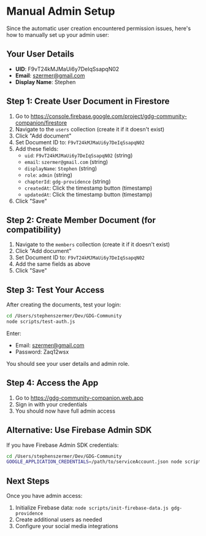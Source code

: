 # Manual Admin Setup

Since the automatic user creation encountered permission issues, here's how to manually set up your admin user:

## Your User Details

- **UID**: F9vT24kMJMaUi6y7DeIqSsapqN02
- **Email**: szermer@gmail.com
- **Display Name**: Stephen

## Step 1: Create User Document in Firestore

1. Go to https://console.firebase.google.com/project/gdg-community-companion/firestore
2. Navigate to the `users` collection (create it if it doesn't exist)
3. Click "Add document"
4. Set Document ID to: `F9vT24kMJMaUi6y7DeIqSsapqN02`
5. Add these fields:
   - `uid`: `F9vT24kMJMaUi6y7DeIqSsapqN02` (string)
   - `email`: `szermer@gmail.com` (string)
   - `displayName`: `Stephen` (string)
   - `role`: `admin` (string)
   - `chapterId`: `gdg-providence` (string)
   - `createdAt`: Click the timestamp button (timestamp)
   - `updatedAt`: Click the timestamp button (timestamp)
6. Click "Save"

## Step 2: Create Member Document (for compatibility)

1. Navigate to the `members` collection (create it if it doesn't exist)
2. Click "Add document"
3. Set Document ID to: `F9vT24kMJMaUi6y7DeIqSsapqN02`
4. Add the same fields as above
5. Click "Save"

## Step 3: Test Your Access

After creating the documents, test your login:

```bash
cd /Users/stephenszermer/Dev/GDG-Community
node scripts/test-auth.js
```

Enter:
- Email: szermer@gmail.com
- Password: Zaq12wsx

You should see your user details and admin role.

## Step 4: Access the App

1. Go to https://gdg-community-companion.web.app
2. Sign in with your credentials
3. You should now have full admin access

## Alternative: Use Firebase Admin SDK

If you have Firebase Admin SDK credentials:

```bash
cd /Users/stephenszermer/Dev/GDG-Community
GOOGLE_APPLICATION_CREDENTIALS=/path/to/serviceAccount.json node scripts/fix-user-doc.js
```

## Next Steps

Once you have admin access:
1. Initialize Firebase data: `node scripts/init-firebase-data.js gdg-providence`
2. Create additional users as needed
3. Configure your social media integrations